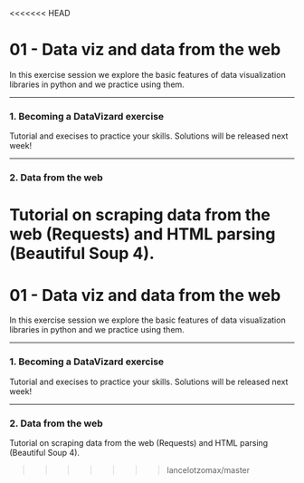 <<<<<<< HEAD
# 01 - Data viz and data from the web

In this exercise session we explore the basic features of data visualization libraries in python and we practice using them.

---

### 1. Becoming a DataVizard exercise

Tutorial and execises to practice your skills. Solutions will be released next week!

---
### 2. Data from the web

Tutorial on scraping data from the web (Requests) and HTML parsing (Beautiful Soup 4).
=======
# 01 - Data viz and data from the web

In this exercise session we explore the basic features of data visualization libraries in python and we practice using them.

---

### 1. Becoming a DataVizard exercise

Tutorial and execises to practice your skills. Solutions will be released next week!

---
### 2. Data from the web

Tutorial on scraping data from the web (Requests) and HTML parsing (Beautiful Soup 4).
>>>>>>> lancelotzomax/master
